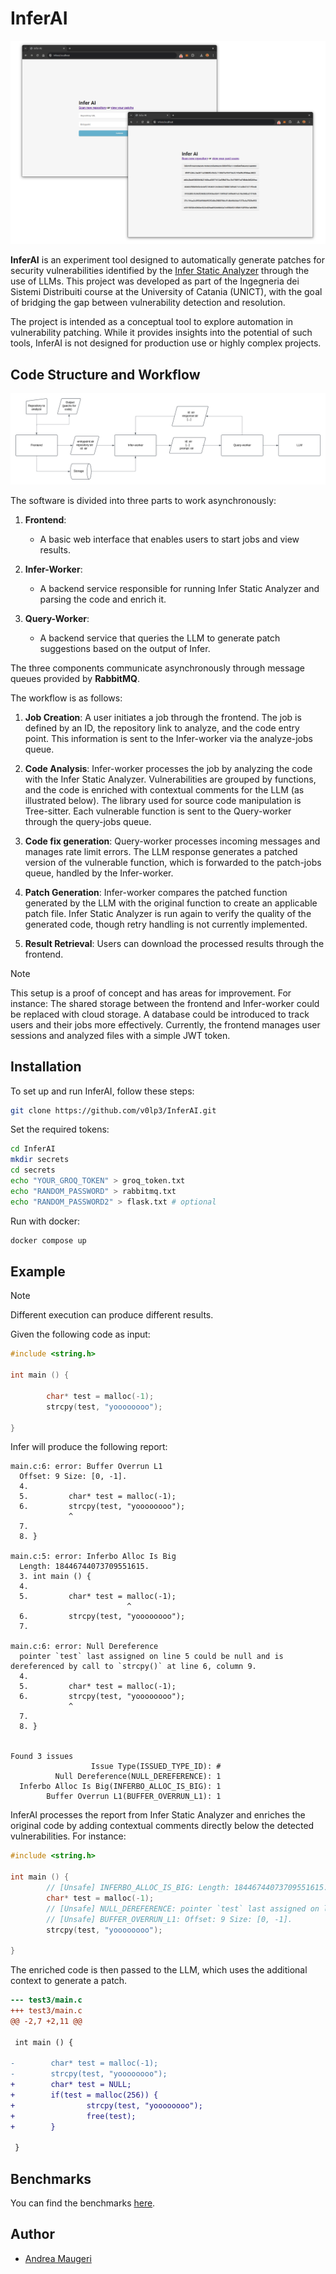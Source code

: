 # InferAI

![inferai](docs/inferai_screenshot.png)

**InferAI** is an experiment tool designed to automatically generate patches for security vulnerabilities identified by the [Infer Static Analyzer](https://github.com/facebook/infer) through the use of LLMs. This project was developed as part of the Ingegneria dei Sistemi Distribuiti course at the University of Catania (UNICT), with the goal of bridging the gap between vulnerability detection and resolution.

The project is intended as a conceptual tool to explore automation in vulnerability patching. While it provides insights into the potential of such tools, InferAI is not designed for production use or highly complex projects.

## Code Structure and Workflow

![inferai](docs/architecture.png)

The software is divided into three parts to work asynchronously:

1. **Frontend**:
   - A basic web interface that enables users to start jobs and view results.
   
2. **Infer-Worker**:
   - A backend service responsible for running Infer Static Analyzer and parsing the code and enrich it.

3. **Query-Worker**:
   - A backend service that queries the LLM to generate patch suggestions based on the output of Infer.

The three components communicate asynchronously through message queues provided by **RabbitMQ**.

The workflow is as follows:

1. **Job Creation**:
A user initiates a job through the frontend. The job is defined by an ID, the repository link to analyze, and the code entry point. This information is sent to the Infer-worker via the analyze-jobs queue.

2. **Code Analysis**:
Infer-worker processes the job by analyzing the code with the Infer Static Analyzer. Vulnerabilities are grouped by functions, and the code is enriched with contextual comments for the LLM (as illustrated below). The library used for source code manipulation is Tree-sitter. Each vulnerable function is sent to the Query-worker through the query-jobs queue.

3. **Code fix generation**:
Query-worker processes incoming messages and manages rate limit errors. The LLM response generates a patched version of the vulnerable function, which is forwarded to the patch-jobs queue, handled by the Infer-worker.

4. **Patch Generation**:
Infer-worker compares the patched function generated by the LLM with the original function to create an applicable patch file. Infer Static Analyzer is run again to verify the quality of the generated code, though retry handling is not currently implemented.

5. **Result Retrieval**:
Users can download the processed results through the frontend.

> [!NOTE] 
> This setup is a proof of concept and has areas for improvement. For instance:
> The shared storage between the frontend and Infer-worker could be replaced with cloud storage.
> A database could be introduced to track users and their jobs more effectively.
> Currently, the frontend manages user sessions and analyzed files with a simple JWT token.

## Installation

To set up and run InferAI, follow these steps:

```bash
git clone https://github.com/v0lp3/InferAI.git
```

Set the required tokens:

```bash
cd InferAI
mkdir secrets
cd secrets
echo "YOUR_GROQ_TOKEN" > groq_token.txt
echo "RANDOM_PASSWORD" > rabbitmq.txt
echo "RANDOM_PASSWORD2" > flask.txt # optional
```

Run with docker:

```bash
docker compose up
```

## Example

> [!NOTE]  
> Different execution can produce different results.

Given the following code as input:

```c
#include <string.h>

int main () {

        char* test = malloc(-1);
        strcpy(test, "yoooooooo");

}
```

Infer will produce the following report:

```
main.c:6: error: Buffer Overrun L1
  Offset: 9 Size: [0, -1].
  4.
  5.         char* test = malloc(-1);
  6.         strcpy(test, "yoooooooo");
             ^
  7.
  8. }

main.c:5: error: Inferbo Alloc Is Big
  Length: 18446744073709551615.
  3. int main () {
  4.
  5.         char* test = malloc(-1);
                          ^
  6.         strcpy(test, "yoooooooo");
  7.

main.c:6: error: Null Dereference
  pointer `test` last assigned on line 5 could be null and is dereferenced by call to `strcpy()` at line 6, column 9.
  4.
  5.         char* test = malloc(-1);
  6.         strcpy(test, "yoooooooo");
             ^
  7.
  8. }


Found 3 issues
                  Issue Type(ISSUED_TYPE_ID): #
          Null Dereference(NULL_DEREFERENCE): 1
  Inferbo Alloc Is Big(INFERBO_ALLOC_IS_BIG): 1
        Buffer Overrun L1(BUFFER_OVERRUN_L1): 1
```

InferAI processes the report from Infer Static Analyzer and enriches the original code by adding contextual comments directly below the detected vulnerabilities. For instance:

```c
#include <string.h>

int main () {
        // [Unsafe] INFERBO_ALLOC_IS_BIG: Length: 18446744073709551615.
        char* test = malloc(-1);
        // [Unsafe] NULL_DEREFERENCE: pointer `test` last assigned on line 5 could be null and is dereferenced by call to `strcpy()` at line 6, column 9.
        // [Unsafe] BUFFER_OVERRUN_L1: Offset: 9 Size: [0, -1].
        strcpy(test, "yoooooooo");

}
```

The enriched code is then passed to the LLM, which uses the additional context to generate a patch.

```diff
--- test3/main.c
+++ test3/main.c
@@ -2,7 +2,11 @@
 
 int main () {
 
-        char* test = malloc(-1);
-        strcpy(test, "yoooooooo");
+        char* test = NULL;
+        if(test = malloc(256)) {
+                strcpy(test, "yoooooooo");
+                free(test);
+        }
 
 }
```

## Benchmarks

You can find the benchmarks [here](./docs/benchmarks/README.md).

## Author

- [Andrea Maugeri](https://github.com/v0lp3)
